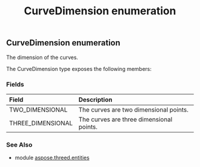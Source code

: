 ﻿---
title: CurveDimension enumeration
second_title: Aspose.3D for Python via .NET API References
description: 
type: docs
weight: 600
url: /python-net/aspose.threed.entities/curvedimension/
is_root: false
---

## CurveDimension enumeration

The dimension of the curves.



The CurveDimension type exposes the following members:

### Fields
| Field | Description |
| :- | :- |
| TWO_DIMENSIONAL | The curves are two dimensional points. |
| THREE_DIMENSIONAL | The curves are three dimensional points. |



### See Also
* module [aspose.threed.entities](..)
